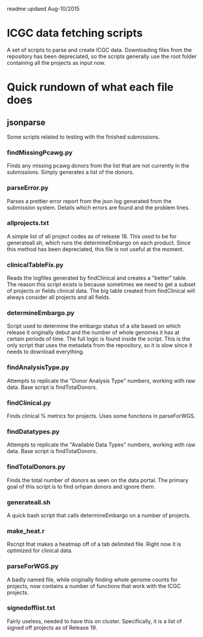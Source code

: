 readme updaed Aug-10/2015


# ICGC data fetching scripts #

A set of scripts to parse and create ICGC data. Downloading files from the repository has been depreciated, so the scripts generally use the root folder containing all the projects as input now.

# Quick rundown of what each file does #

## jsonparse ##

Some scripts related to testing with the finished submissions.

### findMissingPcawg.py ###

Finds any missing pcawg donors from the list that are not currently in the submissions. Simply generates a list of the donors.

### parseError.py ###

Parses a prettier error report from the json log generated from the submission system. Details which errors are found and the problem lines.

### allprojects.txt ###

A simple list of all project codes as of release 18. This used to be for generateall.sh, which runs the determineEmbargo on each product. Since this method has been depreciated, this file is not useful at the moment.

### clinicalTableFix.py ###

Reads the logfiles generated by findClinical and creates a "better" table. The reason this script exists is because sometimes we need to get a subset of projects or fields clinical data. The big table created from findClinical will always consider all projects and all fields.

### determineEmbargo.py ###

Script used to determine the embargo status of a site based on which release it originally debut and the number of whole genomes it has at certain periods of time. The full logic is found inside the script. This is the only script that uses the metadata from the repository, so it is slow since it needs to download everything.

### findAnalysisType.py ### 

Attempts to replicate the "Donor Analysis Type" numbers, working with raw data. Base script is findTotalDonors.

### findClinical.py ###

Finds clinical % metrics for projects. Uses some functions in parseForWGS.

### findDatatypes.py ###

Attempts to replicate the "Available Data Types" numbers, working with raw data. Base script is findTotalDonors.

### findTotalDonors.py ###

Finds the total number of donors as seen on the data portal. The primary goal of this script is to find orhpan donors and ignore them.

### generateall.sh ###

A quick bash script that calls determineEmbargo on a number of projects.

### make\_heat.r ###

Rscript that makes a heatmap off of a tab delimited file. Right now it is optimized for clinical data.

### parseForWGS.py ###

A badly named file, while originally finding whole genome counts for projects, now contains a number of functions that work with the ICGC projects.

### signedofflist.txt ###

Fairly useless, needed to have this on cluster. Specifically, it is a list of signed off projects as of Release 19. 
